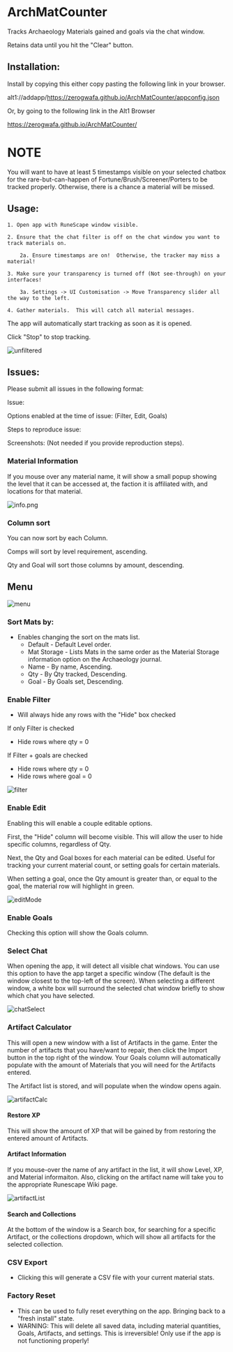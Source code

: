 # ArchMatCounter

Tracks Archaeology Materials gained and goals via the chat window.

Retains data until you hit the "Clear" button.

## Installation:
Install by copying this either copy pasting the following link in your browser. 

alt1://addapp/https://zerogwafa.github.io/ArchMatCounter/appconfig.json

Or, by going to the following link in the Alt1 Browser

https://zerogwafa.github.io/ArchMatCounter/

 # **NOTE**
You will want to have at least 5 timestamps visible on your selected chatbox for the rare-but-can-happen of Fortune/Brush/Screener/Porters to be tracked properly.  Otherwise, there is a chance a material will be missed.


## Usage:
    1. Open app with RuneScape window visible.

    2. Ensure that the chat filter is off on the chat window you want to track materials on.  

        2a. Ensure timestamps are on!  Otherwise, the tracker may miss a material!

    3. Make sure your transparency is turned off (Not see-through) on your interfaces!  
      
        3a. Settings -> UI Customisation -> Move Transparency slider all the way to the left.
    
    4. Gather materials.  This will catch all material messages.

The app will automatically start tracking as soon as it is opened.

Click "Stop" to stop tracking.

![unfiltered](/images/unfiltered.png)

## Issues:

Please submit all issues in the following format:

Issue:

Options enabled at the time of issue: (Filter, Edit, Goals)

Steps to reproduce issue:

Screenshots: (Not needed if you provide reproduction steps).

### Material Information
If you mouse over any material name, it will show a small popup showing the level that it can be accessed at, the faction it is affiliated with, and locations for that material.

![info.png](/images/info.png)

### Column sort
You can now sort by each Column.

Comps will sort by level requirement, ascending.

Qty and Goal will sort those columns by amount, descending.

## Menu

![menu](/images/menu.png)

### Sort Mats by:

- Enables changing the sort on the mats list.
  - Default - Default Level order.
  - Mat Storage - Lists Mats in the same order as the Material Storage information option on the Archaeology journal.
  - Name - By name, Ascending.
  - Qty - By Qty tracked, Descending.
  - Goal - By Goals set, Descending.

### Enable Filter

- Will always hide any rows with the "Hide" box checked

If only Filter is checked
 -  Hide rows where qty = 0

If Filter + goals are checked
 -  Hide rows where qty = 0
 -  Hide rows where goal = 0

![filter](/images/filter.gif)

### Enable Edit

Enabling this will enable a couple editable options.

First, the "Hide" column will become visible.  This will allow the user to hide specific columns, regardless of Qty.

Next, the Qty and Goal boxes for each material can be edited.  Useful for tracking your current material count, or setting goals for certain materials.

When setting a goal, once the Qty amount is greater than, or equal to the goal, the material row will highlight in green.

![editMode](/images/editMode.png)

### Enable Goals
Checking this option will show the Goals column.

### Select Chat
When opening the app, it will detect all visible chat windows.  You can use this option to have the app target a specific window (The default is the window closest to the top-left of the screen).  When selecting a different window, a white box will surround the selected chat window briefly to show which chat you have selected.

![chatSelect](/images/chatSelect.gif)

### Artifact Calculator

This will open a new window with a list of Artifacts in the game.  Enter the number of artifacts that you have/want to repair, then click the Import button in the top right of the window.  Your Goals column will automatically populate with the amount of Materials that you will need for the Artifacts entered.

The Artifact list is stored, and will populate when the window opens again.  

![artifactCalc](/images/artifactCalc.png)

#### Restore XP

This will show the amount of XP that will be gained by from restoring the entered amount of Artifacts.

#### Artifact Information
If you mouse-over the name of any artifact in the list, it will show Level, XP, and Material informaiton.  Also, clicking on the artifact name will take you to the appropriate Runescape Wiki page.

![artifactList](/images/artifactList.png)

#### Search and Collections
At the bottom of the window is a Search box, for searching for a specific Artifact, or the collections dropdown, which will show all artifacts for the selected collection.



### CSV Export
- Clicking this will generate a CSV file with your current material stats.  


### Factory Reset
- This can be used to fully reset everything on the app.  Bringing back to a "fresh install" state.
- WARNING:  This will delete all saved data, including material quantities, Goals, Artifacts, and settings.  This is irreversible!  Only use if the app is not functioning properly!
